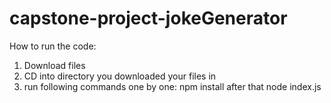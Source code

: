 # capstone-project-jokeGenerator

How to run the code:
1. Download files
2. CD into directory you downloaded your files in
3. run following commands one by one:    npm install after that
                                         node index.js
